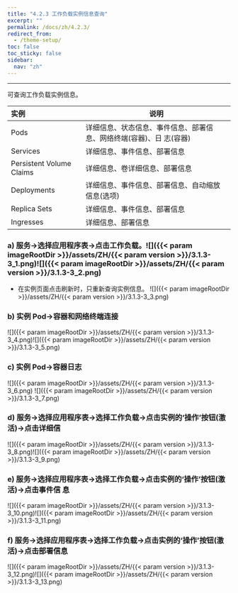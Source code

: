 ```yaml
---
title: "4.2.3 工作负载实例信息查询"
excerpt: ""
permalink: /docs/zh/4.2.3/
redirect_from:
  - /theme-setup/
toc: false
toc_sticky: false
sidebar:
  nav: "zh"
---
```


---
可查询工作负载实例信息。

| **实例** | **说明** |
| :--- | --- |
| Pods | 详细信息、状态信息、事件信息、部署信息、网络终端(容器)、日 志(容器) |
| Services | 详细信息、事件信息、部署信息 |
| Persistent Volume Claims | 详细信息、卷详细信息、部署信息 |
| Deployments | 详细信息、事件信息、部署信息、自动缩放信息(选项) |
| Replica Sets | 详细信息、事件信息、部署信息 |
| Ingresses | 详细信息、部署信息 |

### a\) 服务→选择应用程序表→点击工作负载。![]({{< param imageRootDir >}}/assets/ZH/{{< param version >}}/3.1.3-3_1.png)![]({{< param imageRootDir >}}/assets/ZH/{{< param version >}}/3.1.3-3_2.png)
* 在实例页面点击刷新时，只重新查询实例信息。
![]({{< param imageRootDir >}}/assets/ZH/{{< param version >}}/3.1.3-3_3.png)


### b\) 实例 Pod→容器和网络终端连接
![]({{< param imageRootDir >}}/assets/ZH/{{< param version >}}/3.1.3-3_4.png)![]({{< param imageRootDir >}}/assets/ZH/{{< param version >}}/3.1.3-3_5.png)

### c\) 实例 Pod→容器日志
![]({{< param imageRootDir >}}/assets/ZH/{{< param version >}}/3.1.3-3_6.png) ![]({{< param imageRootDir >}}/assets/ZH/{{< param version >}}/3.1.3-3_7.png)

### d\) 服务→选择应用程序表→选择工作负载→点击实例的‘操作’按钮(激活)→点击详细信
![]({{< param imageRootDir >}}/assets/ZH/{{< param version >}}/3.1.3-3_8.png)![]({{< param imageRootDir >}}/assets/ZH/{{< param version >}}/3.1.3-3_9.png)

### e\) 服务→选择应用程序表→选择工作负载→点击实例的‘操作’按钮(激活)→点击事件信 息
![]({{< param imageRootDir >}}/assets/ZH/{{< param version >}}/3.1.3-3_10.png)![]({{< param imageRootDir >}}/assets/ZH/{{< param version >}}/3.1.3-3_11.png)

### f\) 服务→选择应用程序表→选择工作负载→点击实例的‘操作’按钮(激活)→点击部署信息
![]({{< param imageRootDir >}}/assets/ZH/{{< param version >}}/3.1.3-3_12.png)![]({{< param imageRootDir >}}/assets/ZH/{{< param version >}}/3.1.3-3_13.png)
